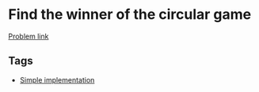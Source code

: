 # Find the winner of the circular game

[Problem link](https://leetcode.com/problems/find-the-winner-of-the-circular-game)

## Tags

* [Simple implementation](/README.md#Simple_implementation)
